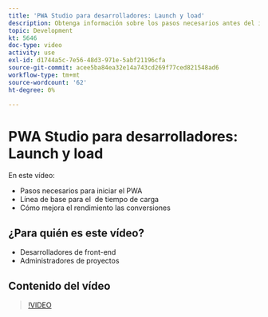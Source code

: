 ```yaml
---
title: 'PWA Studio para desarrolladores: Launch y load'
description: Obtenga información sobre los pasos necesarios antes del inicio de la ​ de PWA, la línea de base para el ​ de tiempo de carga y cómo mejora el rendimiento de las conversiones.
topic: Development
kt: 5646
doc-type: video
activity: use
exl-id: d1744a5c-7e56-48d3-971e-5abf21196cfa
source-git-commit: acee5ba84ea32e14a743cd269f77ced821548ad6
workflow-type: tm+mt
source-wordcount: '62'
ht-degree: 0%

---
```


# PWA Studio para desarrolladores: Launch y load

En este vídeo:

- Pasos necesarios para iniciar el PWA &#x200B;
- Línea de base para el &#x200B; de tiempo de carga
- Cómo mejora el rendimiento las conversiones

## ¿Para quién es este vídeo?

- Desarrolladores de front-end
- Administradores de proyectos

## Contenido del vídeo

>[!VIDEO](https://video.tv.adobe.com/v/35717?quality=12&learn=on)
